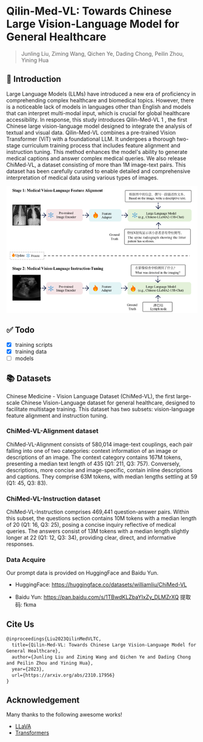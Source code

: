 # Qilin-Med-VL: Towards Chinese Large Vision-Language Model for General Healthcare

> Junling Liu, Ziming Wang, Qichen Ye, Dading Chong, Peilin Zhou, Yining Hua

## 📖 Introduction
Large Language Models (LLMs) have introduced a new era of proficiency in comprehending complex healthcare and biomedical topics. However, there is a noticeable lack of models in languages other than English and models that can interpret multi-modal input, which is crucial for global healthcare accessibility. In response, this study introduces Qilin-Med-VL 1 , the first Chinese large vision-language model designed to integrate the analysis of textual and visual data. Qilin-Med-VL combines a pre-trained Vision Transformer (ViT) with a foundational LLM. It undergoes a thorough two-stage curriculum training process that includes feature alignment and instruction tuning. This method enhances the model's ability to generate medical captions and answer complex medical queries. We also release ChiMed-VL, a dataset consisting of more than 1M image-text pairs. This dataset has been carefully curated to enable detailed and comprehensive interpretation of medical data using various types of images.

![overview](docs/flowchart.png)


## ✅ Todo

- [x] training scripts
- [x] training data
- [ ] models

## 📚 Datasets

Chinese Medicine - Vision Language Dataset (ChiMed-VL), the first large-scale Chinese Vision-Language dataset for general healthcare, designed to facilitate multistage training. This dataset has two subsets: vision-language feature alignment and instruction tuning.

### ChiMed-VL-Alignment dataset
ChiMed-VL-Alignment consists of 580,014 image-text couplings, each pair falling into one of two categories: context information of an image or descriptions of an image. The context category contains 167M tokens, presenting a median text length of 435 (Q1: 211, Q3: 757). Conversely, descriptions, more concise and image-specific, contain inline descriptions and captions. They comprise 63M tokens, with median lengths settling at 59 (Q1: 45, Q3: 83).

### ChiMed-VL-Instruction dataset
ChiMed-VL-Instruction comprises 469,441 question-answer pairs. Within this subset, the questions section contains 10M tokens with a median length of 20 (Q1: 16, Q3: 25), posing a concise inquiry reflective of medical queries. The answers consist of 13M tokens with a median length slightly longer at 22 (Q1: 12, Q3: 34), providing clear, direct, and informative responses.

### Data Acquire
Our prompt data is provided on HuggingFace and Baidu Yun.

- HuggingFace: https://huggingface.co/datasets/williamliu/ChiMed-VL

- Baidu Yun: https://pan.baidu.com/s/1TBwdKLZbaYIxZy_DLMZrXQ 提取码: fkma

## Cite Us
```
@inproceedings{Liu2023QilinMedVLTC,
  title={Qilin-Med-VL: Towards Chinese Large Vision-Language Model for General Healthcare},
  author={Junling Liu and Ziming Wang and Qichen Ye and Dading Chong and Peilin Zhou and Yining Hua},
  year={2023},
  url={https://arxiv.org/abs/2310.17956}
}
```


## Acknowledgement

Many thanks to the following awesome works!

- [LLaVA](https://github.com/haotian-liu/LLaVA)
- [Transformers](https://github.com/huggingface/transformers)